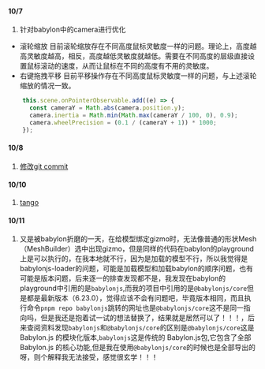 #### 10/7
1. 针对babylon中的camera进行优化

- 滚轮缩放
目前滚轮缩放存在不同高度鼠标灵敏度一样的问题。理论上，高度越高灵敏度越高，相反，高度越低灵敏度就越低。需要在不同高度的层级直接设置鼠标滚动的速度，从而让鼠标在不同的高度有不用的灵敏度。
- 右键拖拽平移
目前平移操作存在不同高度鼠标灵敏度一样的问题，与上述滚轮缩放的情况一致。
```ts
    this.scene.onPointerObservable.add((e) => {
      const cameraY = Math.abs(camera.position.y);
      camera.inertia = Math.min(Math.max(cameraY / 100, 0), 0.9);
      camera.wheelPrecision = (0.1 / (cameraY + 1)) * 1000;
    });
```

#### 10/8
1. [修改git commit](https://mp.weixin.qq.com/s/qeN1lJz1pahUt7KVg83NAw)

#### 10/10
1. [tango](https://mp.weixin.qq.com/s/T0-ACIA89NoePmrUmwxghA)

#### 10/11
1. 又是被babylon折磨的一天，在给模型绑定gizmo时，无法像普通的形状Mesh（MeshBuilder）选中出现gizmo，但是同样的代码在babylon的playground上是可以执行的，在我本地就不行，因为是加载的模型不行，所以我觉得是babylonjs-loader的问题，可能是加载模型和加载babylon的顺序问题，也有可能是版本问题，后来逐一的排查发现都不是，我发现在babylon的playground中引用的是`babylonjs`,而我的项目中引用的是`@babylonjs/core`但是都是最新版本（6.23.0），觉得应该不会有问题吧，毕竟版本相同，而且执行命令`pnpm repo babylonjs`跳转的网址也是`@babylonjs/core`这不是同一指向吗，但是我还是抱着试一试的想法替换了，结果就是居然可以了！！！，后来查阅资料发现`babylonjs`和`@babylonjs/core`的区别是`@babylonjs/core`这是 Babylon.js 的模块化版本,`babylonjs`这是传统的 Babylon.js包,它包含了全部 Babylon.js 的核心功能,但是我在使用`@babylonjs/core`的时候也是全部导出的呀，则个解释我无法接受，感觉很玄学！！！
